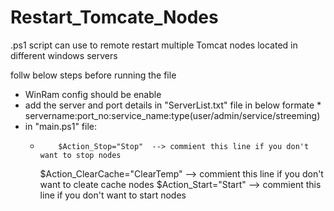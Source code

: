 # Restart_Tomcate_Nodes
.ps1 script can use to remote restart multiple Tomcat nodes located in different windows servers 

follw below steps before running the file
* WinRam config should be enable
* add the server and port details in "ServerList.txt" file in below formate
        * servername:port_no:service_name:type(user/admin/service/streeming)
* in "main.ps1" file:
    *         $Action_Stop="Stop"  --> commient this line if you don't want to stop nodes
        $Action_ClearCache="ClearTemp" --> commient this line if you don't want to cleate cache nodes
        $Action_Start="Start" --> commient this line if you don't want to start nodes
